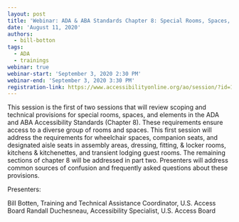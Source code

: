 ```yaml
---
layout: post
title: 'Webinar: ADA & ABA Standards Chapter 8: Special Rooms, Spaces, and Elements (Part 1)'
date: 'August 11, 2020'
authors:
  - bill-botton
tags:
  - ADA
  - trainings
webinar: true
webinar-start: 'September 3, 2020 2:30 PM'
webinar-end: 'September 3, 2020 3:30 PM'
registration-link: https://www.accessibilityonline.org/ao/session/?id=110833
---
```

This session is the first of two sessions that will review scoping and technical provisions for special rooms, spaces, and elements in the ADA and ABA Accessibility Standards (Chapter 8). These requirements ensure access to a diverse group of rooms and spaces. This first session will address the requirements for wheelchair spaces, companion seats, and designated aisle seats in assembly areas, dressing, fitting, & locker rooms, kitchens & kitchenettes, and transient lodging guest rooms. The remaining sections of chapter 8 will be addressed in part two. Presenters will address common sources of confusion and frequently asked questions about these provisions.

Presenters:

Bill Botten, Training and Technical Assistance Coordinator, U.S. Access Board
Randall Duchesneau, Accessibility Specialist, U.S. Access Board
